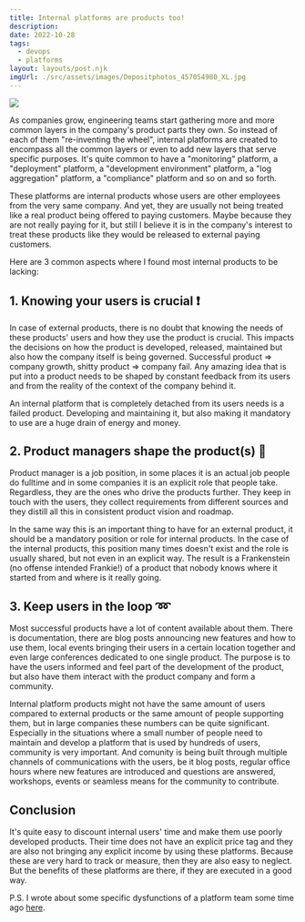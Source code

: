 ```yaml
---
title: Internal platforms are products too!
description: 
date: 2022-10-28
tags:
  - devops
  - platforms
layout: layouts/post.njk
imgUrl: ./src/assets/images/Depositphotos_457054980_XL.jpg
---
```


![](/img/Depositphotos_457054980_XL.jpg)

As companies grow, engineering teams start gathering more and more common layers in the company's product parts they own. So instead of each of them "re-inventing the wheel", internal platforms are created to encompass all the common layers or even to add new layers that serve specific purposes. It's quite common to have a "monitoring" platform, a "deployment" platform, a "development environment" platform, a "log aggregation" platform, a "compliance" platform and so on and so forth.

These platforms are internal products whose users are other employees from the very same company. And yet, they are usually not being treated like a real product being offered to paying customers. Maybe because they are not really paying for it, but still I believe it is in the company's interest to treat these products like they would be released to external paying customers. 

Here are 3 common aspects where I found most internal products to be lacking:

## 1. Knowing your users is crucial ❗

In case of external products, there is no doubt that knowing the needs of these products' users and how they use the product is crucial. This impacts the decisions on how the product is developed, released, maintained but also how the company itself is being governed. Successful product => company growth, shitty product => company fail. Any amazing idea that is put into a product needs to be shaped by constant feedback from its users and from the reality of the context of the company behind it.

An internal platform that is completely detached from its users needs is a failed product. Developing and maintaining it, but also making it mandatory to use are a huge drain of energy and money.

## 2. Product managers shape the product(s) 💠

Product manager is a job position, in some places it is an actual job people do fulltime and in some companies it is an explicit role that people take. Regardless, they are the ones who drive the products further. They keep in touch with the users, they collect requirements from different sources and they distill all this in consistent product vision and roadmap. 

In the same way this is an important thing to have for an external product, it should be a mandatory position or role for internal products. In the case of the internal products, this position many times doesn't exist and the role is usually shared, but not even in an explicit way. The result is a Frankenstein (no offense intended Frankie!) of a product that nobody knows where it started from and where is it really going.

## 3. Keep users in the loop ➿

Most successful products have a lot of content available about them. There is documentation, there are blog posts announcing new features and how to use them, local events bringing their users in a certain location together and even large conferences dedicated to one single product. The purpose is to have the users informed and feel part of the development of the product, but also have them interact with the product company and form a community. 

Internal platform products might not have the same amount of users compared to external products or the same amount of people supporting them, but in large companies these numbers can be quite significant. Especially in the situations where a small number of people need to maintain and develop a platform that is used by hundreds of users, community is very important. And comunity is being built through multiple channels of communications with the users, be it blog posts, regular office hours where new features are introduced and questions are answered, workshops, events or seamless means for the community to contribute. 

## Conclusion

It's quite easy to discount internal users' time and make them use poorly developed products. Their time does not have an explicit price tag and they are also not bringing any explicit income by using these platforms. Because these are very hard to track or measure, then they are also easy to neglect. But the benefits of these platforms are there, if they are executed in a good way.

P.S. I wrote about some specific dysfunctions of a platform team some time ago [here](https://alexchiri.blog/posts/2022-03-18-5-dysfunctions-of-a-platform-team/).